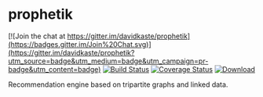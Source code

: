 # prophetik

[![Join the chat at https://gitter.im/davidkaste/prophetik](https://badges.gitter.im/Join%20Chat.svg)](https://gitter.im/davidkaste/prophetik?utm_source=badge&utm_medium=badge&utm_campaign=pr-badge&utm_content=badge)
[![Build Status](https://travis-ci.org/davidkaste/prophetik.svg?branch=master)](https://travis-ci.org/davidkaste/prophetik)
[![Coverage Status](https://coveralls.io/repos/davidkaste/prophetik/badge.svg?branch=master&service=github)](https://coveralls.io/github/davidkaste/prophetik?branch=master)
[ ![Download](https://api.bintray.com/packages/davidkaste/maven/prophetik/images/download.svg) ](https://bintray.com/davidkaste/maven/prophetik/_latestVersion)

Recommendation engine based on tripartite graphs and linked data.
